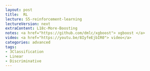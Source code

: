 ```yaml
---
layout: post
title:  RL
lecture: S5-reinforcement-learning
lectureVersion: next
extraContent: L18c-More-Boosting  
notes: <a href="https://github.com/dmlc/xgboost"> xgboost </a> 
video: <a href="https://youtu.be/8IyfeEjbIR0"> video</a> 
categories: advanced
tags:
- 3Classification
- Linear
- Discriminative
---
```

